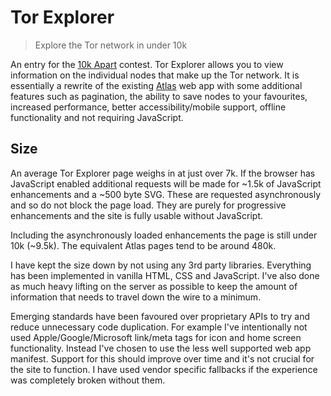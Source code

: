 # Tor Explorer

> Explore the Tor network in under 10k

An entry for the [10k Apart](https://a-k-apart.com/) contest. Tor Explorer allows you to view information on the individual nodes that make up the Tor network. It is essentially a rewrite of the existing [Atlas](https://atlas.torproject.org/) web app with some additional features such as pagination, the ability to save nodes to your favourites, increased performance, better accessibility/mobile support, offline functionality and not requiring JavaScript.

## Size

An average Tor Explorer page weighs in at just over 7k. If the browser has JavaScript enabled additional requests will be made for ~1.5k of JavaScript enhancements and a ~500 byte SVG. These are requested asynchronously and so do not block the page load. They are purely for progressive enhancements and the site is fully usable without JavaScript.

Including the asynchronously loaded enhancements the page is still under 10k (~9.5k). The equivalent Atlas pages tend to be around 480k.

I have kept the size down by not using any 3rd party libraries. Everything has been implemented in vanilla HTML, CSS and JavaScript. I've also done as much heavy lifting on the server as possible to keep the amount of information that needs to travel down the wire to a minimum.

Emerging standards have been favoured over proprietary APIs to try and reduce unnecessary code duplication. For example I've intentionally not used Apple/Google/Microsoft link/meta tags for icon and home screen functionality. Instead I've chosen to use the less well supported web app manifest. Support for this should improve over time and it's not crucial for the site to function. I have used vendor specific fallbacks if the experience was completely broken without them.
